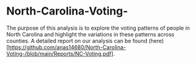 # North-Carolina-Voting-

The purpose of this analysis is to explore the voting patterns of people in North Carolina and highlight the variations in these patterns across counties.
A detailed report on our analysis can be found (here)[https://github.com/anas14680/North-Carolina-Voting-/blob/main/Reports/NC-Voting.pdf].
